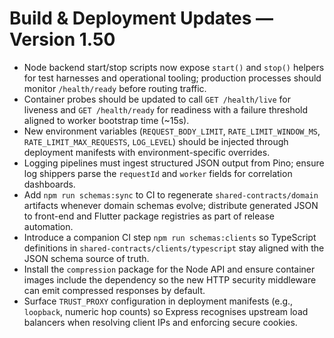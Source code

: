 # Build & Deployment Updates — Version 1.50

- Node backend start/stop scripts now expose `start()` and `stop()` helpers for test harnesses and operational tooling; production processes should monitor `/health/ready` before routing traffic.
- Container probes should be updated to call `GET /health/live` for liveness and `GET /health/ready` for readiness with a failure threshold aligned to worker bootstrap time (~15s).
- New environment variables (`REQUEST_BODY_LIMIT`, `RATE_LIMIT_WINDOW_MS`, `RATE_LIMIT_MAX_REQUESTS`, `LOG_LEVEL`) should be injected through deployment manifests with environment-specific overrides.
- Logging pipelines must ingest structured JSON output from Pino; ensure log shippers parse the `requestId` and `worker` fields for correlation dashboards.
- Add `npm run schemas:sync` to CI to regenerate `shared-contracts/domain` artifacts whenever domain schemas evolve; distribute generated JSON to front-end and Flutter package registries as part of release automation.
- Introduce a companion CI step `npm run schemas:clients` so TypeScript definitions in `shared-contracts/clients/typescript` stay aligned with the JSON schema source of truth.
- Install the `compression` package for the Node API and ensure container images include the dependency so the new HTTP security middleware can emit compressed responses by default.
- Surface `TRUST_PROXY` configuration in deployment manifests (e.g., `loopback`, numeric hop counts) so Express recognises upstream load balancers when resolving client IPs and enforcing secure cookies.
